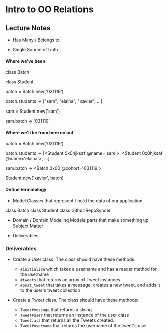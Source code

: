 Intro to OO Relations
===========================

## Lecture Notes

* Has Many / Belongs to

* Single Source of truth

#### Where we've been

class Batch

class Student

batch = Batch.new('031119')

batch.students => ["sam", "elaina", "xavier", ...]

sam = Student.new('sam')

sam.batch => '031119'



#### Where we'll be from here on out

batch = Batch.new('031119')

batch.students => [<Student 0x0hjksaf @name='sam'>, <Student 0x0hjksaf @name='elaina'>, ...]

sam.batch => <Batch 0x00 @cohort='031119'>

Student.new('xavier', batch)



#### Define terminology
  * Model
  Classes that represent / hold the data of our application

  class Batch
  class Student
  class GithubRepoSyncer

  * Domain / Domain Modeling
  Models parts that make something up
  Subject Matter



  * Deliverables
  <!-- * User Stories -->


### Deliverables

* Create a User class. The class should have these methods:
  * `#initialize` which takes a username and has a reader method for the username
  * `#tweets` that returns an array of Tweet instances
  * `#post_tweet` that takes a message, creates a new tweet, and adds it to the user's tweet collection

* Create a Tweet class. The class should have these methods:
  * `Tweet#message` that returns a string
  * `Tweet#user` that returns an instance of the user class
  * `Tweet.all` that returns all the Tweets created.
  * `Tweet#username` that returns the username of the tweet's user
